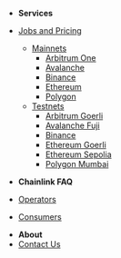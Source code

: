 * **Services**
* [Jobs and Pricing](/services/jobs/Jobs-and-Pricing)
  * [Mainnets](/services/jobs/mainnets/Mainnets)
    * [Arbitrum One](/services/jobs/mainnets/Arbitrum-One-Mainnet-Jobs)
    * [Avalanche](/services/jobs/mainnets/Avalanche-CChain-Mainnet-Jobs)
    * [Binance](/services/jobs/mainnets/Binance-Mainnet-Jobs)
    * [Ethereum](/services/jobs/mainnets/Ethereum-Mainnet-Jobs)
    * [Polygon](/services/jobs/mainnets/Polygon-Mainnet-Jobs)
  * [Testnets](/services/jobs/mainnets/Testnets)
    * [Arbitrum Goerli](/services/jobs/testnets/Arbitrum-Goerli-Testnet-Jobs)
    * [Avalanche Fuji](/services/jobs/testnets/Avalance-Fuji-Testnet-Jobs)
    * [Binance](/services/jobs/testnets/Binance-Testnet-Jobs)
    * [Ethereum Goerli](/services/jobs/testnets/Ethereum-Goerli-Testnet-Jobs)
    * [Ethereum Sepolia](/services/jobs/testnets/Ethereum-Sepolia-Testnet-Jobs)
    * [Polygon Mumbai](/services/jobs/testnets/Polygon-Mumbai-Testnet-Jobs)
    
* **Chainlink FAQ**
* [Operators](/faq/Chainlink-Operators "FAQ - Chainlink Node Operators")
* [Consumers](/faq/Chainlink-Users "FAQ - Chainlink Data Consumers")
<!--  * [External Adapters](/faq/External-Adapters "FAQ - External Adapters") -->
* **About**
* [Contact Us](https://linkwellnodes.io/Home.html#contact-us "Contact LinkWell Nodes")
<!-- * [Who we are](/about/About "About LinkWell Nodes") -->

<!-- * Getting Started
  * [Overview](/README)
  * [Step 1: AWS Account Setup](/guides/AWS-Account-Setup "Setting up your AWS account")
  * [Step 2: Deploy the Admin Stack](/guides/Admin-Template "Deploying the AWS Cloudformation admin template")
  * [Step 3: Deploy your first chain](/guides/Chainlink-Template "Deploying the AWS Cloudformation Chainlink templates")
* Operations
  * [Blockchain Nodes](/guides/Full-Nodes "Documentation For Operating Full Nodes")
  * [Chainlink Nodes](/guides/Chainlink-Template "Documentation For Operating Chainlink Nodes")
  * [External Adapters](/guides/External-Adapters "Documentation For Operating Chainlink External Adapters")
* Monitoring Tools
  * [Cloudwatch](/guides/Cloudwatch-Monitoring "Monitoring and Alerting With AWS Cloudwatch and SNS")
  * [Splunk](/guides/Splunk "Advanced Monitoring Alerting and Analytics For Chainlink Node Infrastructure")
* Client Requests
  * [Direct Requests](/guides/Serving-Direct-Request-Jobs "Serving Direct Request Jobs")
  * [External Adapters](/guides/Deploying-External-Adapters "Deploying an External Adapter")
* Miscellaneous
  * [Logging](/guides/Logging-Fluentd "Logging via Fluentd")
  * [Container Metrics](/guides/Docker-Metrics "Container Metrics")
  * [Host Metrics](/guides/Host-Metrics "Host Metrics")
  * [Web3 Failover Proxy](/guides/Caddy-Reverse-Proxy "Web3 Failover via Caddy Reverse Proxy")
  * [Push Notifications](/guides/Pushover-Setup "Receiving Push Notifications via the Pushover app")
* Backup and Recovery
  * [Chainlink Keys](/guides/Backup-Restore-Chainlink-Keys "Backing Up and Restoring Chainlink Keys")
  * [Chainlink Database](/guides/Backup-Restore-Chainlink-Database "Backing Up and Restoring Chainlink Database")
  * [Blockchain Data](/guides/Backup-Restore-Blockchain-Full-Node "Backing Up and Restoring Your Blockchain Full Node")
* LinkWell Nodes
  * [About](/guides/About "About LinkWell Nodes")
  * [Contact](/guides/Contact "Contact LinkWell Nodes") -->
